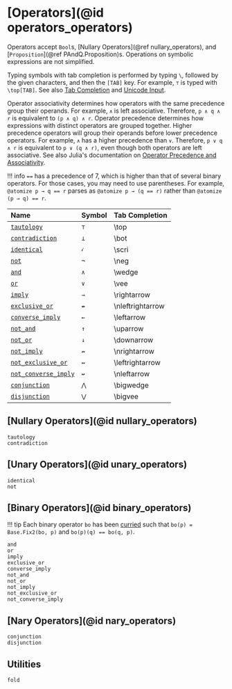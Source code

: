 
# [Operators](@id operators_operators)

Operators accept `Bool`s, [Nullary Operators](@ref nullary_operators), and [`Proposition`](@ref PAndQ.Proposition)s. Operations on symbolic expressions are not simplified.

Typing symbols with tab completion is performed by typing `\`, followed by the given characters, and then the `[TAB]` key. For example, `⊤` is typed with `\top[TAB]`. See also [Tab Completion](https://docs.julialang.org/en/v1/stdlib/REPL/#Tab-completion) and [Unicode Input](https://docs.julialang.org/en/v1/manual/unicode-input/).

Operator associativity determines how operators with the same precedence group their operands. For example, `∧` is left associative. Therefore, `p ∧ q ∧ r` is equivalent to `(p ∧ q) ∧ r`. Operator precedence determines how expressions with distinct operators are grouped together. Higher precedence operators will group their operands before lower precedence operators. For example, `∧` has a higher precedence than `∨`. Therefore, `p ∨ q ∧ r` is equivalent to `p ∨ (q ∧ r)`, even though both operators are left associative. See also Julia's documentation on [Operator Precedence and Associativity](https://docs.julialang.org/en/v1/manual/mathematical-operations/#Operator-Precedence-and-Associativity).

!!! info
    `==` has a precedence of 7, which is higher than that of several binary operators. For those cases, you may need to use parentheses. For example, `@atomize p → q == r` parses as `@atomize p → (q == r)` rather than `@atomize (p → q) == r`.

| Name                         | Symbol | Tab Completion    |
|:-----------------------------|:-------|:------------------|
| [`tautology`](@ref)          | `⊤`    | \\top             |
| [`contradiction`](@ref)      | `⊥`    | \\bot             |
| [`identical`](@ref)          | `𝒾`    | \\scri            |
| [`not`](@ref)                | `¬`    | \\neg             |
| [`and`](@ref)                | `∧`    | \\wedge           |
| [`or`](@ref)                 | `∨`    | \\vee             |
| [`imply`](@ref)              | `→`    | \\rightarrow      |
| [`exclusive_or`](@ref)       | `↮`    | \\nleftrightarrow |
| [`converse_imply`](@ref)     | `←`    | \\leftarrow       |
| [`not_and`](@ref)            | `↑`    | \\uparrow         |
| [`not_or`](@ref)             | `↓`    | \\downarrow       |
| [`not_imply`](@ref)          | `↛`    | \\nrightarrow     |
| [`not_exclusive_or`](@ref)   | `↔`    | \\leftrightarrow  |
| [`not_converse_imply`](@ref) | `↚`    | \\nleftarrow      |
| [`conjunction`](@ref)        | `⋀`    | \\bigwedge        |
| [`disjunction`](@ref)        | `⋁`    | \\bigvee          |

## [Nullary Operators](@id nullary_operators)

```@docs
tautology
contradiction
```

## [Unary Operators](@id unary_operators)

```@docs
identical
not
```

## [Binary Operators](@id binary_operators)

!!! tip
    Each binary operator `bo` has been [curried](https://en.wikipedia.org/wiki/Currying)
    such that `bo(p) = Base.Fix2(bo, p)` and `bo(p)(q) == bo(q, p)`.

```@docs
and
or
imply
exclusive_or
converse_imply
not_and
not_or
not_imply
not_exclusive_or
not_converse_imply
```

## [Nary Operators](@id nary_operators)

```@docs
conjunction
disjunction
```

## Utilities

```@docs
fold
```
